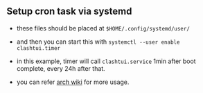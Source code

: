 ## Setup cron task via systemd

- these files should be placed at `$HOME/.config/systemd/user/`

- and then you can start this with `systemctl --user enable clashtui.timer`

- in this example, timer will call `clashtui.service` 1min after boot complete, every 24h after that.

- you can refer [arch wiki](https://wiki.archlinux.org/title/Systemd/Timers) for more usage.


